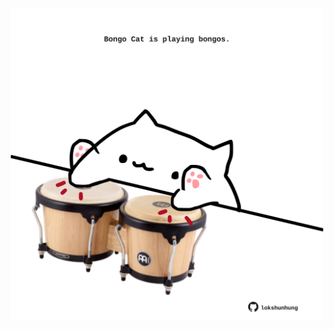 <!-- built at 19/08/2022, 04:19:27 UTC -->
<p align="center">
  <img width="500" height="500" src="./ReadmeImage.svg">
</p>
